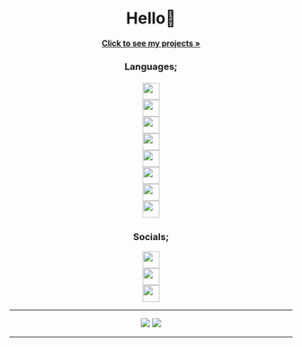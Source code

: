 <h1 align="center">Hello👋</h1>
<div align="center">
    <a href="https://github.com/mustafawp?tab=repositories"><strong>Click to see my projects »</strong></a>
    <h3>Languages;</h3>
    <h5><center>
    <a href="https://csharp-lang.org" align="center"><img width="30" height="30" src="https://raw.githubusercontent.com/danielcranney/profileme-dev/main/public/icons/skills/csharp-colored.svg"></a></center><center>
    <a href="https://www.python.org" align="center"><img width="30" height="30" src="https://raw.githubusercontent.com/danielcranney/profileme-dev/main/public/icons/skills/python-colored.svg"></a></center><center>
    <a href="https://dart.dev" align="center"><img width="30" height="30" src="https://raw.githubusercontent.com/danielcranney/profileme-dev/main/public/icons/skills/dart-colored.svg"></a></center><center>
    <a href="https://flutter.dev" align="center"><img width="30" height="30" src="https://raw.githubusercontent.com/danielcranney/profileme-dev/main/public/icons/skills/flutter-colored.svg"></a></center><center>
    <a href="https://kotlinlang.org" align="center"><img width="30" height="30" src="https://raw.githubusercontent.com/danielcranney/profileme-dev/main/public/icons/skills/kotlin-colored.svg"></a></center>
        <a href="https://developer.mozilla.org/en-US/docs/Web/JavaScript" align="center"><img width="30" height="30" src="https://raw.githubusercontent.com/danielcranney/profileme-dev/main/public/icons/skills/javascript-colored.svg"></a></center><center>
    <a href="https://react.dev" align="center"><img width="30" height="30" src="https://raw.githubusercontent.com/danielcranney/profileme-dev/main/public/icons/skills/react-colored.svg"></a></center><center>
    <a href="https://www.java.com" align="center"><img width="30" height="30" src="https://raw.githubusercontent.com/danielcranney/profileme-dev/main/public/icons/skills/java-colored.svg"></a></center></h5>
    <h3 align="center">Socials;</h3>
    <center>
    <a href="https://www.instagram.com/mustafawiped" align="center"><img width="30" height="30" src="https://raw.githubusercontent.com/danielcranney/profileme-dev/main/public/icons/socials/instagram.svg"></a></center><center>
    <a href="https://twitter.com/mustafawiped" align="center"><img width="30" height="30" src="https://raw.githubusercontent.com/danielcranney/profileme-dev/main/public/icons/socials/twitter.svg"></a></center><center>
    <a href="https://www.linkedin.com/in/mustafawiped/"><img width="30" height="30" src="https://raw.githubusercontent.com/danielcranney/profileme-dev/main/public/icons/socials/linkedin.svg"></a></center>
    <hr>
    <img src="https://github-readme-stats.vercel.app/api?username=mustafawp&theme=dark&show_icons=true">
    <img src="https://streak-stats.demolab.com?user=mustafawp&theme=highcontrast&border_radius=4.7&background=000000)](https://git.io/streak-stats">
    <hr>
</div>
